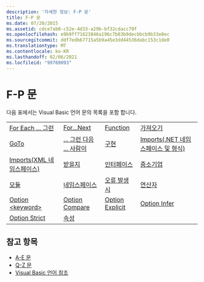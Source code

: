 ```yaml
---
description: '자세한 정보: F-P 문'
title: F-P 문
ms.date: 07/20/2015
ms.assetid: cdce7ab0-c52e-4d33-a29b-bf32cdacc79f
ms.openlocfilehash: e9b9ff71623846a196c7b03b9decbbcb9b33e0ec
ms.sourcegitcommit: ddf7edb67715a5b9a45e3dd44536dabc153c1de0
ms.translationtype: MT
ms.contentlocale: ko-KR
ms.lasthandoff: 02/06/2021
ms.locfileid: "99769093"
---
```

# <a name="f-p-statements"></a>F-P 문

다음 표에서는 Visual Basic 언어 문의 목록을 포함 합니다.  
  
|||||  
|---|---|---|---|  
|[For Each ... 그런](for-each-next-statement.md)|[For...Next](for-next-statement.md)|[Function](function-statement.md)|[가져오기](get-statement.md)|  
|[GoTo](goto-statement.md)|[... 그런 다음 ... 사람이](if-then-else-statement.md)|[구현](implements-statement.md)|[Imports(.NET 네임스페이스 및 형식)](imports-statement-net-namespace-and-type.md)|  
|[Imports(XML 네임스페이스)](imports-statement-xml-namespace.md)|[받을지](inherits-statement.md)|[인터페이스](interface-statement.md)|[중소기업](mid-statement.md)|  
|[모듈](module-statement.md)|[네임스페이스](namespace-statement.md)|[오류 발생 시](on-error-statement.md)|[연산자](operator-statement.md)|  
|[Option \<keyword>](option-keyword-statement.md)|[Option Compare](option-compare-statement.md)|[Option Explicit](option-explicit-statement.md)|[Option Infer](option-infer-statement.md)|  
|[Option Strict](option-strict-statement.md)|[속성](property-statement.md)|||  
  
## <a name="see-also"></a>참고 항목

- [A-E 문](a-e-statements.md)
- [Q-Z 문](q-z-statements.md)
- [Visual Basic 언어 참조](../index.md)
